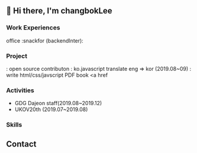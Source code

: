 ## 👋 Hi there, I'm changbokLee



### Work Experiences

 office :snackfor (backendInter):

### Project
: open source contributon : ko.javascript translate eng => kor (2019.08~09)
: write html/css/javscript PDF book <a href

### Activities

- GDG Dajeon staff(2019.08~2019.12)
- UKOV20th (2019.07~2019.08)


### Skills


## Contact


